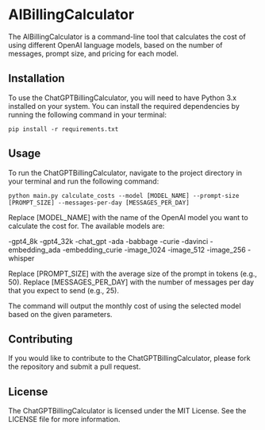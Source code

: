 # AIBillingCalculator
The AIBillingCalculator is a command-line tool that calculates the cost of using different OpenAI language models, based on the number of messages, prompt size, and pricing for each model.

## Installation
To use the ChatGPTBillingCalculator, you will need to have Python 3.x installed on your system. You can install the required dependencies by running the following command in your terminal:

```shell
pip install -r requirements.txt
```

## Usage
To run the ChatGPTBillingCalculator, navigate to the project directory in your terminal and run the following command:

```shell
python main.py calculate_costs --model [MODEL_NAME] --prompt-size [PROMPT_SIZE] --messages-per-day [MESSAGES_PER_DAY]
```

Replace [MODEL_NAME] with the name of the OpenAI model you want to calculate the cost for. The available models are:

-gpt4_8k
-gpt4_32k
-chat_gpt
-ada
-babbage
-curie
-davinci
-embedding_ada
-embedding_curie
-image_1024
-image_512
-image_256
-whisper

Replace [PROMPT_SIZE] with the average size of the prompt in tokens (e.g., 50). Replace [MESSAGES_PER_DAY] with the number of messages per day that you expect to send (e.g., 25).

The command will output the monthly cost of using the selected model based on the given parameters.

## Contributing
If you would like to contribute to the ChatGPTBillingCalculator, please fork the repository and submit a pull request.

## License
The ChatGPTBillingCalculator is licensed under the MIT License. See the LICENSE file for more information.
